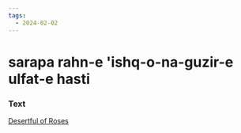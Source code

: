 ```yaml
---
tags:
  - 2024-02-02
---
```

# sarapa rahn-e 'ishq-o-na-guzir-e ulfat-e hasti

### Text
[Desertful of Roses](https://franpritchett.com/00ghalib/012/index_012.html)

